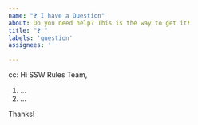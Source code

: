 ```yaml
---
name: "❓ I have a Question"
about: Do you need help? This is the way to get it!
title: "❓ "
labels: 'question'
assignees: ''

---
```

<!-- These comments automatically delete -->
<!-- @ metion users who are in the loop -->
cc: 
Hi SSW Rules Team,

<!--Add numbered questions-->
1. ...
2. ...

Thanks!